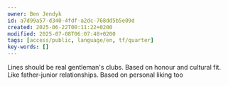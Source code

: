 ```yaml
---
owner: Ben Jendyk
id: a7d99a57-d340-4fdf-a2dc-768dd5b5e09d
created: 2025-06-22T00:11:22+0200
modified: 2025-07-08T06:07:48+0200
tags: [access/public, language/en, tf/quarter]
key-words: []
---
```


Lines should be real gentleman's clubs. Based on honour and cultural fit. Like father-junior relationships. Based on personal liking too